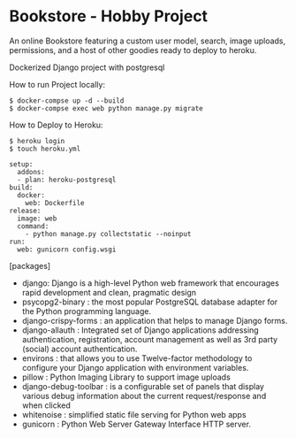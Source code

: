 # Bookstore - Hobby Project

An online Bookstore featuring a custom user model, search, image uploads, permissions, and a host of other goodies ready to deploy to heroku.

Dockerized Django project with postgresql

How to run Project locally:
```
$ docker-compse up -d --build
$ docker-compse exec web python manage.py migrate
```
How to Deploy to Heroku:
```
$ heroku login
$ touch heroku.yml
```
```
setup:
  addons:
  - plan: heroku-postgresql
build:
  docker:
    web: Dockerfile
release:
  image: web
  command:
    - python manage.py collectstatic --noinput
run:
  web: gunicorn config.wsgi
```
[packages]

* django: Django is a high-level Python web framework that encourages rapid development and clean, pragmatic design
* psycopg2-binary : the most popular PostgreSQL database adapter for the Python programming language.
* django-crispy-forms : an application that helps to manage Django forms. 
* django-allauth : Integrated set of Django applications addressing authentication, registration, account management as well as 3rd party (social) account authentication.
* environs : that allows you to use Twelve-factor methodology to configure your Django application with environment variables.
* pillow : Python Imaging Library to support image uploads
* django-debug-toolbar : is a configurable set of panels that display various debug information about the current request/response and when clicked
* whitenoise : simplified static file serving for Python web apps
* gunicorn : Python Web Server Gateway Interface HTTP server.
